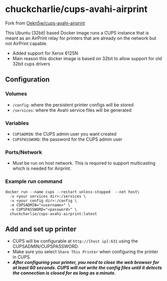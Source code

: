 # chuckcharlie/cups-avahi-airprint

Fork from [Oekn5w/cups-avahi-airprint](https://github.com/Oekn5w/cups-avahi-airprint)

This Ubuntu (32bit) based Docker image runs a CUPS instance that is meant as an AirPrint relay for printers that are already on the network but not AirPrint capable.

- Added support for Xerox 6125N
- Main reason this docker image is based on 32bit to allow support for old 32bit cups drivers

## Configuration

### Volumes

* `/config`: where the persistent printer configs will be stored
* `/services`: where the Avahi service files will be generated

### Variables

* `CUPSADMIN`: the CUPS admin user you want created
* `CUPSPASSWORD`: the password for the CUPS admin user

### Ports/Network

* Must be run on host network. This is required to support multicasting which is needed for Airprint.

### Example run command

```shell
docker run --name cups --restart unless-stopped  --net host\
  -v <your services dir>:/services \
  -v <your config dir>:/config \
  -e CUPSADMIN="<username>" \
  -e CUPSPASSWORD="<password>" \
  chuckcharlie/cups-avahi-airprint:latest
```

## Add and set up printer

* CUPS will be configurable at `http://[host ip]:631` using the CUPSADMIN/CUPSPASSWORD.
* Make sure you select `Share This Printer` when configuring the printer in CUPS.
* ***After configuring your printer, you need to close the web browser for at least 60 seconds. CUPS will not write the config files until it detects the connection is closed for as long as a minute.***
